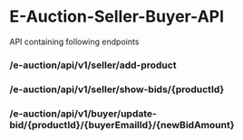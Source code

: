 # E-Auction-Seller-Buyer-API

API containing following endpoints

### /e-auction/api/v1/seller/add-product

### /e-auction/api/v1/seller/show-bids/{productId}

### /e-auction/api/v1/buyer/update-bid/{productId}/{buyerEmailId}/{newBidAmount}

